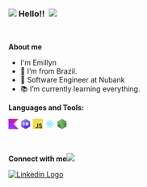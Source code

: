 
### <img src="https://github.com/TheDudeThatCode/TheDudeThatCode/blob/master/Assets/Hi.gif" width="5%"> **Hello!!** &nbsp;<img src="https://github.com/TheDudeThatCode/TheDudeThatCode/blob/master/Assets/Earth.gif" width="5%">

<br />

**About me**

- I'm Emillyn 
- :house_with_garden: I’m from Brazil.
- 💼 Software Engineer at Nubank
- :books: I’m currently learning everything.



**Languages and Tools:**  

<code><img height="20" src="https://raw.githubusercontent.com/github/explore/80688e429a7d4ef2fca1e82350fe8e3517d3494d/topics/kotlin/kotlin.png"></code>
<code><img height="20" src="https://raw.githubusercontent.com/github/explore/80688e429a7d4ef2fca1e82350fe8e3517d3494d/topics/csharp/csharp.png"></code>
<code><img height="20" src="https://raw.githubusercontent.com/github/explore/80688e429a7d4ef2fca1e82350fe8e3517d3494d/topics/javascript/javascript.png"></code>
<code><img height="20" src="https://raw.githubusercontent.com/github/explore/80688e429a7d4ef2fca1e82350fe8e3517d3494d/topics/react/react.png"></code>
<code><img height="20" src="https://raw.githubusercontent.com/github/explore/80688e429a7d4ef2fca1e82350fe8e3517d3494d/topics/nodejs/nodejs.png"></code>    
<!-- <code><img height="20" src="https://raw.githubusercontent.com/github/explore/80688e429a7d4ef2fca1e82350fe8e3517d3494d/topics/typescript/typescript.png"></code> -->


<br />

**Connect with me**<img src="https://github.com/TheDudeThatCode/TheDudeThatCode/blob/master/Assets/Handshake.gif" height="20">

[<img src="https://github.com/TheDudeThatCode/TheDudeThatCode/blob/master/Assets/Linkedin.svg" alt="Linkedin Logo" width="20">](https://in.linkedin.com/in/emimuniz)

</a>

